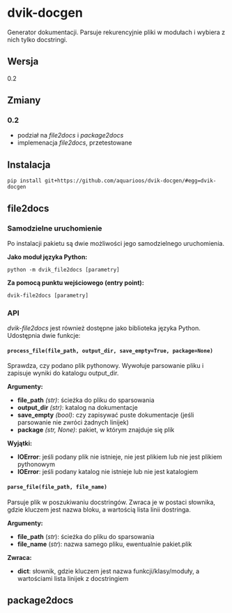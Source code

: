 # dvik-docgen
Generator dokumentacji. Parsuje rekurencyjnie pliki w modułach i wybiera z nich tylko docstringi.

## Wersja

0.2

## Zmiany

### 0.2

* podział na *file2docs* i *package2docs*
* implemenacja *file2docs*, przetestowane

## Instalacja

    pip install git+https://github.com/aquarioos/dvik-docgen/#egg=dvik-docgen

## file2docs

### Samodzielne uruchomienie

Po instalacji pakietu są dwie możliwości jego samodzielnego uruchomienia.

**Jako moduł języka Python:**

    python -m dvik_file2docs [parametry]

**Za pomocą punktu wejściowego (entry point):**

    dvik-file2docs [parametry]

### API

*dvik-file2docs* jest również dostępne jako biblioteka języka Python. Udostępnia dwie funkcje:

#### `process_file(file_path, output_dir, save_empty=True, package=None)`

Sprawdza, czy podano plik pythonowy. Wywołuje parsowanie pliku i zapisuje wyniki do katalogu output_dir.

**Argumenty:**

* **file_path** *(str)*: ścieżka do pliku do sparsowania
* **output_dir** *(str)*: katalog na dokumentacje
* **save_empty** *(bool)*: czy zapisywać puste dokumentacje (jeśli parsowanie nie zwróci żadnych linijek)
* **package** *(str, None)*: pakiet, w którym znajduje się plik

**Wyjątki:**

* **IOError**: jeśli podany plik nie istnieje, nie jest plikiem lub nie jest plikiem pythonowym
* **IOError**: jeśli podany katalog nie istnieje lub nie jest katalogiem

#### `parse_file(file_path, file_name)`

Parsuje plik w poszukiwaniu docstringów. Zwraca je w postaci słownika, gdzie kluczem jest nazwa bloku, a wartością lista linii dostringa.

**Argumenty:**

* **file_path** (*str*): ścieżka do pliku do sparsowania
* **file_name** (*str*): nazwa samego pliku, ewentualnie pakiet.plik

**Zwraca:**

* **dict**: słownik, gdzie kluczem jest nazwa funkcji/klasy/moduły, a wartościami lista linijek z docstringiem

## package2docs
